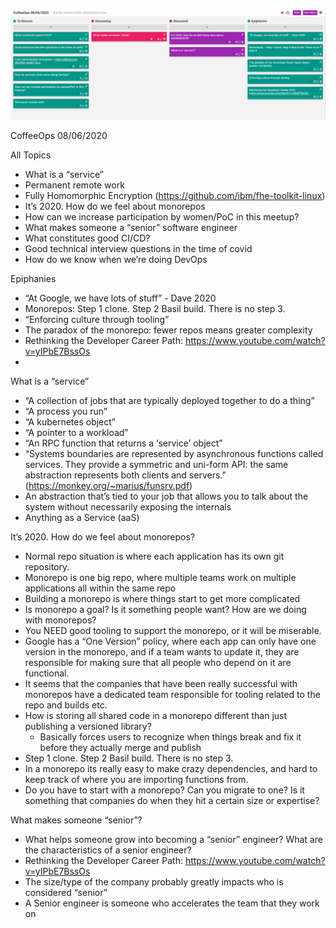 ![Our Board](images/2020.08.06.png)

CoffeeOps 08/06/2020

All Topics
- What is a “service”
- Permanent remote work
- Fully Homomorphic Encryption (https://github.com/ibm/fhe-toolkit-linux)
- It’s 2020. How do we feel about monorepos
- How can we increase participation by women/PoC in this meetup?
- What makes someone a “senior” software engineer
- What constitutes good CI/CD?
- Good technical interview questions in the time of covid
- How do we know when we’re doing DevOps

Epiphanies
- “At Google, we have lots of stuff” - Dave 2020
- Monorepos: Step 1 clone. Step 2 Basil build. There is no step 3.
- “Enforcing culture through tooling”
- The paradox of the monorepo: fewer repos means greater complexity
- Rethinking the Developer Career Path: https://www.youtube.com/watch?v=yIPbE7BssOs
- 

What is a “service”
- “A collection of jobs that are typically deployed together to do a thing”
- “A process you run”
- “A kubernetes object”
- “A pointer to a workload”
- “An RPC function that returns a ‘service’ object” 
- “Systems boundaries are represented by asynchronous functions called services. They provide a symmetric and uni-form API: the same abstraction represents both clients and servers.” (https://monkey.org/~marius/funsrv.pdf)
- An abstraction that’s tied to your job that allows you to talk about the system without necessarily exposing the internals
- Anything as a Service (aaS)


It’s 2020. How do we feel about monorepos?
- Normal repo situation is where each application has its own git repository.
- Monorepo is one big repo, where multiple teams work on multiple applications all within the same repo
- Building a monorepo is where things start to get more complicated
- Is monorepo a goal? Is it something people want? How are we doing with monorepos?
- You NEED good tooling to support the monorepo, or it will be miserable.
- Google has a “One Version” policy, where each app can only have one version in the monorepo, and if a team wants to update it, they are responsible for making sure that all people who depend on it are functional.
- It seems that the companies that have been really successful with monorepos have a dedicated team responsible for tooling related to the repo and builds etc.
- How is storing all shared code in a monorepo different than just publishing a versioned library?
    - Basically forces users to recognize when things break and fix it before they actually merge and publish
- Step 1 clone. Step 2 Basil build. There is no step 3.
- In a monorepo its really easy to make crazy dependencies, and hard to keep track of where you are importing functions from.
- Do you have to start with a monorepo? Can you migrate to one? Is it something that companies do when they hit a certain size or expertise?

What makes someone “senior”?
- What helps someone grow into becoming a “senior” engineer? What are the characteristics of a senior engineer?
- Rethinking the Developer Career Path: https://www.youtube.com/watch?v=yIPbE7BssOs
- The size/type of the company probably greatly impacts who is considered “senior”
- A Senior engineer is someone who accelerates the team that they work on
